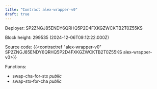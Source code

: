 ```yaml
---
title: "Contract alex-wrapper-v0"
draft: true
---
```

Deployer: SP2ZNGJ85ENDY6QRHQ5P2D4FXKGZWCKTB2T0Z55KS


 



Block height: 299535 (2024-12-06T09:12:22.000Z)

Source code: {{<contractref "alex-wrapper-v0" SP2ZNGJ85ENDY6QRHQ5P2D4FXKGZWCKTB2T0Z55KS alex-wrapper-v0>}}

Functions:

* swap-cha-for-stx _public_
* swap-stx-for-cha _public_
